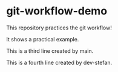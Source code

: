 # git-workflow-demo

This repository practices the git workflow!

It shows a practical example.

This is a third line created by main.

This is a fourth line created by dev-stefan.

